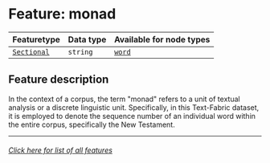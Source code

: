 # Feature: monad

Featuretype | Data type | Available for node types
---  | --- | --- 
[`Sectional`](home.md#sectional-features) | `string`  | [`word`](wordnodefeatures.md#readme)

## Feature description

In the context of a corpus, the term "monad" refers to a unit of textual analysis or a discrete linguistic unit. Specifically, in this Text-Fabric dataset, it is employed to denote the sequence number of an individual word within the entire corpus, specifically the New Testament.

---
###### [Click here for list of all features](home.md#readme)
